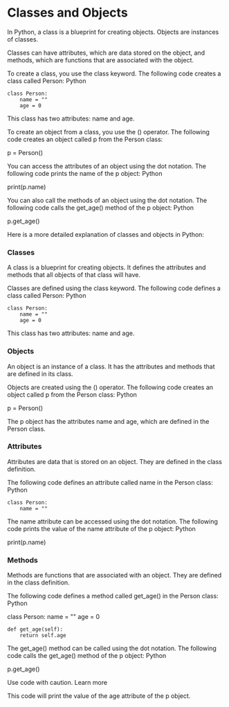 #                    Classes and Objects

In Python, a class is a blueprint for creating objects. Objects are instances of classes.

Classes can have attributes, which are data stored on the object, and methods, which are functions that are associated with the object.

To create a class, you use the class keyword. The following code creates a class called Person:
Python
```
class Person:
    name = ""
    age = 0
```

This class has two attributes: name and age.

To create an object from a class, you use the () operator. The following code creates an object called p from the Person class:

p = Person()


You can access the attributes of an object using the dot notation. The following code prints the name of the p object:
Python

print(p.name)


You can also call the methods of an object using the dot notation. The following code calls the get_age() method of the p object:
Python

p.get_age()

Here is a more detailed explanation of classes and objects in Python:

###    Classes

A class is a blueprint for creating objects. It defines the attributes and methods that all objects of that class will have.

Classes are defined using the class keyword. The following code defines a class called Person:
Python
```
class Person:
    name = ""
    age = 0
```

This class has two attributes: name and age.

###    Objects

An object is an instance of a class. It has the attributes and methods that are defined in its class.

Objects are created using the () operator. The following code creates an object called p from the Person class:
Python

p = Person()


The p object has the attributes name and age, which are defined in the Person class.

###    Attributes

Attributes are data that is stored on an object. They are defined in the class definition.

The following code defines an attribute called name in the Person class:
Python

```
class Person:
    name = ""
```

The name attribute can be accessed using the dot notation. The following code prints the value of the name attribute of the p object:
Python

print(p.name)


###    Methods

Methods are functions that are associated with an object. They are defined in the class definition.

The following code defines a method called get_age() in the Person class:
Python

class Person:
    name = ""
    age = 0

    def get_age(self):
        return self.age


The get_age() method can be called using the dot notation. The following code calls the get_age() method of the p object:
Python

p.get_age()

Use code with caution. Learn more

This code will print the value of the age attribute of the p object.